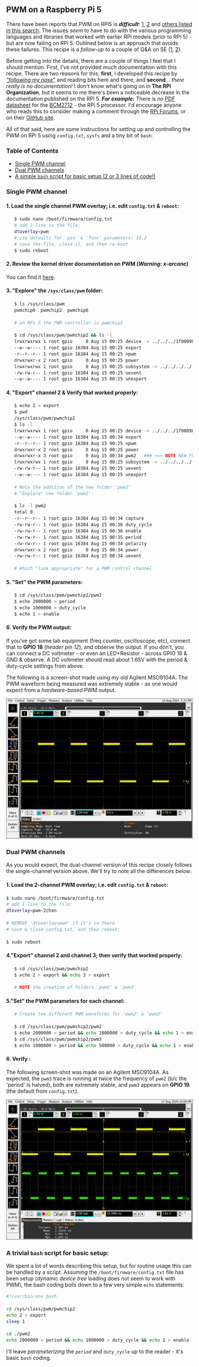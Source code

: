 ## PWM on a Raspberry Pi 5

There have been reports that PWM on RPi5 is ***difficult***: [1](https://forums.raspberrypi.com/viewtopic.php?t=362319), [2](https://forums.raspberrypi.com/viewtopic.php?t=366795) and [others listed in this search](https://duckduckgo.com/?q=pwm+on+raspberry+pi+5&t=ffab&ia=web). The issues *seem* to have to do with the various programming languages and libraries that worked with earlier RPi models (prior to RPi 5) - but are now failing on RPi 5. Outlined below is an approach that avoids these failures. This recipe is a *follow-up* to a couple of Q&A on SE ([1](https://raspberrypi.stackexchange.com/questions/148769/troubleshooting-pwm-via-sysfs), [2](https://raspberrypi.stackexchange.com/questions/148795/only-1-pwm-pin-working-when-controlling-via-sysfs)). 

Before getting into the details, there are a couple of things I feel that I should mention. First, I've not provided much documentation with this recipe. There are two reasons for this; **first**, I developed this recipe by [*"following my nose"*](https://idioms.thefreedictionary.com/follow+your+nose) and reading bits here and there, and **second**... *there really is no documentation!*  I don't know what's going on in **The RPi Organization**, but it seems to me there's been a noticeable decrease in the documentation published on the RPi 5.  ***For example:***   There is no [PDF datasheet](https://datasheets.raspberrypi.com/) for the [BCM2712](https://www.raspberrypi.com/documentation/computers/processors.html#bcm2712) - the RPi 5 processor.  I'd encourage anyone who reads this to consider making a comment through the [RPi Forums](https://forums.raspberrypi.com), or on their [GitHub site](https://github.com/raspberrypi/documentation).  

All of that said, here are some instructions for setting up and controlling the PWM on RPi 5 using `config.txt`, `sysfs` and a tiny bit of `bash`: 

### Table of Contents

* [Single PWM channel](#single-pwm-channel)
* [Dual PWM channels](#dual-pwm-channels) 
* [A simple `bash` script for basic setup (2 or 3 lines of code!)](#a-trivial-bash-script-for-basic-setup) 



### Single PWM channel

#### 1. Load the single channel PWM overlay; i.e. edit `config.txt` & `reboot`:

   ```bash
      $ sudo nano /boot/firmware/config.txt 
      # add 1 line to the file: 
      dtoverlay=pwm
      # use defaults for 'pin' & 'func' parameters: 18,2
      # save the file, close it, and then re-boot 
      $ sudo reboot
   ```

#### 2. Review the kernel driver documentation on PWM (*Warning: x-arcane*) 

   You can find it [here](https://www.kernel.org/doc/html/v5.10/driver-api/pwm.html#using-pwms-with-the-sysfs-interface).  

#### 3. "Explore" the `/sys/class/pwm` folder: 

```bash
   $ ls /sys/class/pwm
   pwmchip0  pwmchip2  pwmchip6 
   
   # on RPi 5 the PWM controller is pwmchip2 
   
   $ cd /sys/class/pwm/pwmchip2 && ls -l
   lrwxrwxrwx 1 root gpio     0 Aug 15 00:25 device -> ../../../1f00098000.pwm
   --w--w---- 1 root gpio 16384 Aug 15 00:25 export
   -r--r--r-- 1 root gpio 16384 Aug 15 00:25 npwm
   drwxrwxr-x 2 root gpio     0 Aug 15 00:25 power
   lrwxrwxrwx 1 root gpio     0 Aug 15 00:25 subsystem -> ../../../../../../../class/pwm
   -rw-rw-r-- 1 root gpio 16384 Aug 15 00:25 uevent
   --w--w---- 1 root gpio 16384 Aug 15 00:25 unexport 
```

#### 4. "Export" channel 2 & Verify that worked properly:

```bash
   $ echo 2 > export 
   $ pwd
   /sys/class/pwm/pwmchip2 
   $ ls -l
   lrwxrwxrwx 1 root gpio     0 Aug 15 00:25 device -> ../../../1f00098000.pwm
   --w--w---- 1 root gpio 16384 Aug 15 00:34 export
   -r--r--r-- 1 root gpio 16384 Aug 15 00:25 npwm
   drwxrwxr-x 2 root gpio     0 Aug 15 00:25 power
   drwxrwxr-x 3 root gpio     0 Aug 15 00:34 pwm2   ### <== NOTE NEW FOLDER !!!
   lrwxrwxrwx 1 root gpio     0 Aug 15 00:25 subsystem -> ../../../../../../../class/pwm
   -rw-rw-r-- 1 root gpio 16384 Aug 15 00:25 uevent
   --w--w---- 1 root gpio 16384 Aug 15 00:25 unexport
   
   # Note the addition of the new folder 'pwm2' 
   # "Explore" new folder 'pwm2': 
   
   $ ls -l pwm2
   total 0
   -r--r--r-- 1 root gpio 16384 Aug 15 00:34 capture
   -rw-rw-r-- 1 root gpio 16384 Aug 15 00:36 duty_cycle
   -rw-rw-r-- 1 root gpio 16384 Aug 15 00:36 enable
   -rw-rw-r-- 1 root gpio 16384 Aug 15 00:35 period
   -rw-rw-r-- 1 root gpio 16384 Aug 15 00:34 polarity
   drwxrwxr-x 2 root gpio     0 Aug 15 00:34 power
   -rw-rw-r-- 1 root gpio 16384 Aug 15 00:34 uevent 
   
   # Which "look appropriate" for a PWM control channel
```

#### 5. "Set" the PWM parameters:

```bash
   $ cd /sys/class/pwm/pwmchip2/pwm2
   $ echo 2000000 > period 
   $ echo 1000000 > duty_cycle 
   $ echo 1 > enable
```

#### 6. Verify the PWM output:

   If you've got some lab equipment (freq counter, oscilloscope, etc), connect that to **GPIO 18** (*header pin 12*), and observe the output. If you don't, you can connect a DC voltmeter - or even an LED+Resistor - across GPIO 18 & GND & observe. A DC voltmeter should read about 1.65V with the period & duty-cycle settings from above. 

   The following is a screen-shot made using my old Agilent MSO9104A. The PWM waveform being measured was extremely stable - as one would expect from a *hardware-based* PWM output. 



![ss1-pwm-1ch](./pix/ss1-pwm-1ch.jpg)





### Dual PWM channels

As you would expect, the dual-channel version of this recipe closely follows the single-channel version above. We'll try to note all the differences below: 

#### 1. Load the 2-channel PWM overlay; i.e. edit `config.txt` & `reboot`:

   ```bash
   $ sudo nano /boot/firmware/config.txt 
   # add 1 line to the file: 
   dtoverlay=pwm-2chan 
   
   # REMOVE 'dtoverlay=pwm' if it's in there 
   # save & close config.txt, and then reboot: 

   $ sudo reboot
   ```

#### 4."Export" channel 2 and channel 3; then verify that worked properly: 

```bash
   $ cd /sys/class/pwm/pwmchip2
   $ echo 2 > export && echo 3 > export
   
   # NOTE the creation of folders 'pwm2' & 'pwm3' 
```

#### 5."Set" the PWM parameters for each channel: 

```bash
   # Create two different PWM waveforms for 'pwm2' & 'pwm3'
   
   $ cd /sys/class/pwm/pwmchip2/pwm2
   $ echo 2000000 > period && echo 1000000 > duty_cycle && echo 1 > enable
   $ cd /sys/class/pwm/pwmchip2/pwm3
   $ echo 1000000 > period && echo 500000 > duty_cycle && echo 1 > enable
```

#### 6. Verify : 

   The following screen-shot was made on an Agilent MSO9104A. As expected, the `pwm3` trace is running at twice the frequency of `pwm2` (b/c the 'period' is halved), both are extremely stable, and `pwm3` appears on **GPIO 19** (the default from `config.txt`).  



![ss2-pwm-2ch](./pix/ss2-pwm-2ch.jpg)



### A trivial `bash` script for basic setup:

We spent a lot of words describing this setup, but for routine usage this can be handled by a script. Assuming the `/boot/firmware/config.txt` file has been setup (*dynamic device tree* loading does not seem to work with PWM), the bash coding boils down to a few very simple `echo` statements: 

```bash 
#!/usr/bin/env bash

cd /sys/class/pwm/pwmchip2
echo 2 > export
sleep 1

cd ./pwm2
echo 2000000 > period && echo 1000000 > duty_cycle && echo 1 > enable 

```

I'll leave *parameterizing* the `period` and `duty_cycle` up to the reader - it's basic `bash` coding. 

